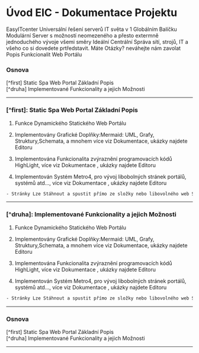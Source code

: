 ﻿# Úvod   EIC - Dokumentace Projektu  

EasyITcenter Universální řešení serverů IT světa v  1 Globálním Balíčku
Modulární Server s možností neomezeného a přesto extermně jednoduchého vývoje všemi směry
Ideální Centrální Správa sítí, strojů, IT a všeho co si dovedete prtředstavit.
Máte Otázky? neváhejte nám zavolat
Popis Funkcionalit Web Portálu


### Osnova

[^first] Static Spa Web Portal Základní Popis   
[^druha] Implementované Funkcionality a jejich Možnosti   

---

### [^first]: Static Spa Web Portal Základní Popis 

1. Funkce Dynamického Statického Web Portálu 

2. Implementovány Grafické Doplňky:Mermaid:  UML, Grafy, Struktury,Schemata, a mnohem více viz Dokumentace, ukázky najdete Editoru

3. Implementována Funkcionalita zvýraznění programovacích kódů HighLight, více viz Dokumentace , ukázky najdete Editoru

4. Implementován Systém Metro4, pro vývoj libobolných stránek portálů, systémů atd..., více viz Dokumentace , ukázky najdete Editoru


```html   
- Stránky Lze Stáhnout a spustit přímo ze složky nebo libovolného web Serveru, nutná pouze konfigurace Backend Serveru v souboru globalstorage.js 

```    
---

### [^druha]: Implementované Funkcionality a jejich Možnosti 

1. Funkce Dynamického Statického Web Portálu 

2. Implementovány Grafické Doplňky:Mermaid:  UML, Grafy, Struktury,Schemata, a mnohem více viz Dokumentace, ukázky najdete Editoru

3. Implementována Funkcionalita zvýraznění programovacích kódů HighLight, více viz Dokumentace , ukázky najdete Editoru

4. Implementován Systém Metro4, pro vývoj libobolných stránek portálů, systémů atd..., více viz Dokumentace , ukázky najdete Editoru


```html   
- Stránky Lze Stáhnout a spustit přímo ze složky nebo libovolného web Serveru, nutná pouze konfigurace Backend Serveru v souboru globalstorage.js 

```    

---

### Osnova

[^first] Static Spa Web Portal Základní Popis   
[^druha] Implementované Funkcionality a jejich Možnosti   

---
